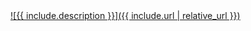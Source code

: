 
<a class="center" href="{{ include.url | relative_url}}">
![{{ include.description }}]({{ include.url | relative_url }})
</a>

